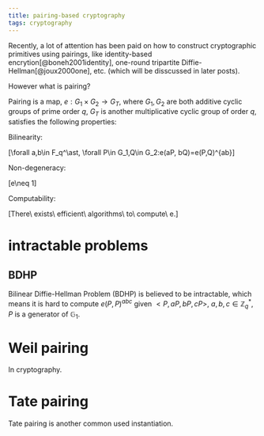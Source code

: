 ```yaml
---
title: pairing-based cryptography
tags: cryptography
---
```


Recently, a lot of attention has been paid on how to construct cryptographic primitives using pairings, like identity-based encrytion[@boneh2001identity], one-round tripartite Diffie-Hellman[@joux2000one], etc. (which will be disscussed in later posts).

However what is pairing? 

Pairing is a map, $e:G_1\times G_2\rightarrow G_T$, where $G_1,G_2$ are both additive cyclic groups of prime order $q$, $G_T$ is another multiplicative cyclic group of order $q$, satisfies the following properties:

Bilinearity:

\[\forall a,b\in F_q^\ast, \forall P\in G_1,Q\in G_2:e(aP, bQ)=e(P,Q)^{ab}\]

Non-degeneracy:

\[e\neq 1\]

Computability:

\[There\ exists\ efficient\ algorithms\ to\ compute\ e.\]

# intractable problems

## BDHP

Bilinear Diffie-Hellman Problem (BDHP) is believed to be intractable, which means it is hard to compute $e(P,P)^{abc}$ given $<P,aP,bP,cP>$, $a,b,c\in \mathbb{Z}_q^\ast$, $P$ is a generator of $\mathbb{G}_1$.

# Weil pairing

In cryptography.

# Tate pairing

Tate pairing is another common used instantiation.
